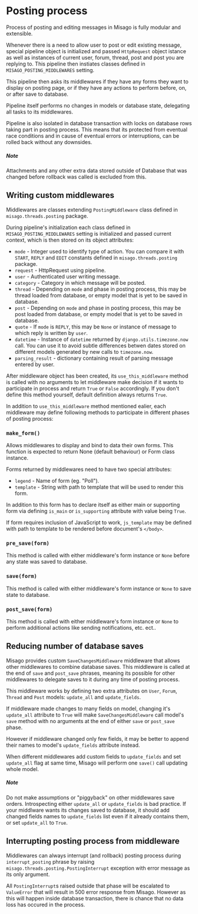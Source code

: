 Posting process
===============

Process of posting and editing messages in Misago is fully modular and extensible.

Whenever there is a need to allow user to post or edit existing message, special pipeline object is initialized and passed `HttpRequest` object istance as well as instances of current user, forum, thread, post and post you are replying to. This pipeline then instiates classes defined in `MISAGO_POSTING_MIDDLEWARES` setting.

This pipeline then asks its middlewares if they have any forms they want to display on posting page, or if they have any actions to perform before, on, or after save to database.

Pipeline itself performs no changes in models or database state, delegating all tasks to its middlewares.

Pipeline is also isolated in database transaction with locks on database rows taking part in posting process. This means that its protected from eventual race conditions and in cause of eventual errors or interruptions, can be rolled back without any downsides.


##### Note

Attachments and any other extra data stored outside of Database that was changed before rollback was called is excluded from this.


## Writing custom middlewares

Middlewares are classes extending `PostingMiddleware` class defined in `misago.threads.posting` package.

During pipeline's initialization each class defined in `MISAGO_POSTING_MIDDLEWARES` setting is initialized and passed current context, which is then stored on its object attributes:

* `mode` - Integer used to identify type of action. You can compare it with `START`, `REPLY` and `EDIT` constants defined in `misago.threads.posting` package.
* `request` - HttpRequest using pipeline.
* `user` - Authenticated user writing message.
* `category` - Category in which message will be posted.
* `thread` - Depending on `mode` and phase in posting process, this may be thread loaded from database, or empty model that is yet to be saved in database.
* `post` - Depending on `mode` and phase in posting process, this may be post loaded from database, or empty model that is yet to be saved in database.
* `quote` - If `mode` is `REPLY`, this may be `None` or instance of message to which reply is written by `user`.
* `datetime` - Instance of `datetime` returned by `django.utils.timezone.now` call. You can use it to avoid subtle differences betwen dates stored on different models generated by new calls to `timezone.now`.
* `parsing_result` - dictionary containing result of parsing message entered by user.

After middleware object has been created, its `use_this_middleware` method is called with no arguments to let middleware make decision if it wants to participate in process and return `True` or `False` accordingly. If you don't define this method yourself, default definition always returns `True`.

In addition to `use_this_middleware` method mentioned ealier, each middleware may define following methods to participate in different phases of posting process:


### `make_form()`

Allows middlewares to display and bind to data their own forms. This function is expected to return None (default behaviour) or Form class instance.

Forms returned by middlewares need to have two special attributes:

* `legend` - Name of form (eg. "Poll").
* `template` - String with path to template that will be used to render this form.

In addition to this form has to declare itself as either main or supporting form via defining `is_main` or `is_supporting` attribute with value being `True`.

If form requires inclusion of JavaScript to work, `js_template` may be defined with path to template to be rendered before document's `</body>`.


### `pre_save(form)`

This method is called with either middleware's form instance or `None` before any state was saved to database.


### `save(form)`

This method is called with either middleware's form instance or `None` to save state to database.


### `post_save(form)`

This method is called with either middleware's form instance or `None` to perform additional actions like sending notifications, etc. ect..


## Reducing number of database saves

Misago provides custom `SaveChangesMiddleware` middleware that allows other middlewares to combine database saves. This middleware is called at the end of `save` and `post_save` phrases, meaning its possible for other middlewares to delegate saves to it during any time of posting process.

This middleware works by defining two extra attributes on `User`, `Forum`, `Thread` and `Post` models: `update_all` and `update_fields`.

If middleware made changes to many fields on model, changing it's `update_all` attribute to `True` will make `SaveChangesMiddleware` call model's `save` method with no arguments at the end of either `save` or `post_save` phase.

However if middleware changed only few fields, it may be better to append their names to model's `update_fields` attribute instead.

When different middlewares add custom fields to `update_fields` and set `update_all` flag at same time, Misago will perform one `save()` call updating whole model.

##### Note

Do not make assumptions or "piggyback" on other middlewares save orders. Introspecting either `update_all` or `update_fields` is bad practice. If your middlware wants its changes saved to database, it should add changed fields names to `update_fields` list even if it already contains them, or set `update_all` to `True`.


## Interrupting posting process from middleware

Middlewares can always interrupt (and rollback) posting process during `interrupt_posting` phrase by raising `misago.threads.posting.PostingInterrupt` exception with error message as its only argument.

All `PostingInterrupt`s raised outside that phase will be escalated to `ValueError` that will result in 500 error response from Misago. However as this will happen inside database transaction, there is chance that no data loss has occured in the process.